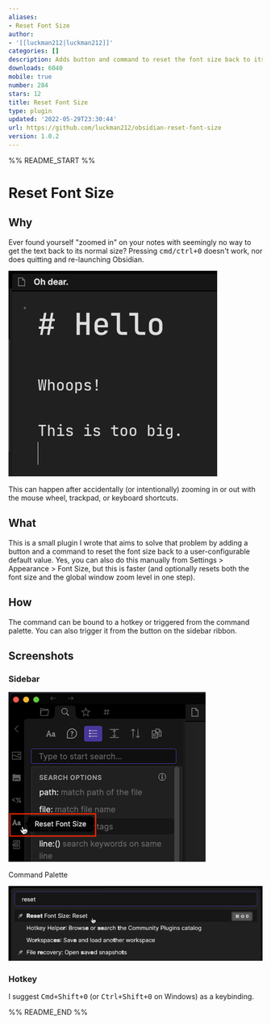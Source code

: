 ```yaml
---
aliases:
- Reset Font Size
author:
- '[[luckman212|luckman212]]'
categories: []
description: Adds button and command to reset the font size back to its default value.
downloads: 6040
mobile: true
number: 284
stars: 12
title: Reset Font Size
type: plugin
updated: '2022-05-29T23:30:44'
url: https://github.com/luckman212/obsidian-reset-font-size
version: 1.0.2
---
```


%% README_START %%

# Reset Font Size

## Why

Ever found yourself "zoomed in" on your notes with seemingly no way to get the text back to its normal size? Pressing <kbd>cmd/ctrl+0</kbd> doesn't work, nor does quitting and re-launching Obsidian.

<img src="https://raw.githubusercontent.com/luckman212/obsidian-reset-font-size/main/img/zoomed.png"/>

This can happen after accidentally (or intentionally) zooming in or out with the mouse wheel, trackpad, or keyboard shortcuts.

## What

This is a small plugin I wrote that aims to solve that problem by adding a button and a command to reset the font size back to a user-configurable default value. Yes, you can also do this manually from Settings > Appearance > Font Size, but this is faster (and optionally resets both the font size and the global window zoom level in one step).

## How

The command can be bound to a hotkey or triggered from the command palette. You can also trigger it from the button on the sidebar ribbon.

## Screenshots

### Sidebar

<img src="https://raw.githubusercontent.com/luckman212/obsidian-reset-font-size/main/img/sidebar.png"/>

Command Palette

<img src="https://raw.githubusercontent.com/luckman212/obsidian-reset-font-size/main/img/palette.png"/>

### Hotkey

I suggest <kbd>Cmd+Shift+0</kbd> (or <kbd>Ctrl+Shift+0</kbd> on Windows) as a keybinding.


%% README_END %%
